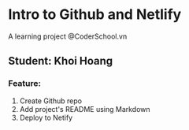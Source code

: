 # Intro to Github and Netlify

A learning project @CoderSchool.vn

## Student: Khoi Hoang

### Feature: 

1. Create Github repo
2. Add project's README using Markdown
3. Deploy to Netify


